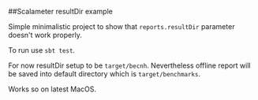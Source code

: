 ##Scalameter resultDir example

Simple minimalistic project to show that `reports.resultDir` parameter doesn't work properly.

To run use `sbt test`.

For now resultDir setup to be `target/becnh`.
Nevertheless offline report will be saved into default directory which is `target/benchmarks`.

Works so on latest MacOS.